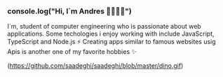 ### console.log("Hi, I`m Andres 👋👩🏾‍💻") 

I`m, student of computer engineering who is passionate about web applications. Some techologies i enjoy working with include JavaScript, TypeScript and Node.js ⚡
Creating apps similar to famous websites usig Apis is another one of my favorite hobbies ✨

(https://github.com/saadeghi/saadeghi/blob/master/dino.gif)
<!--
**andreshurtadoo/andreshurtadoo** is a ✨ _special_ ✨ repository because its `README.md` (this file) appears on your GitHub profile.

Here are some ideas to get you started:

- 🔭 I’m currently working on ...
- 🌱 I’m currently learning ...
- 👯 I’m looking to collaborate on ...
- 🤔 I’m looking for help with ...
- 💬 Ask me about ...
- 📫 How to reach me: ...
- 😄 Pronouns: ...
- ⚡ Fun fact: ...
-->
